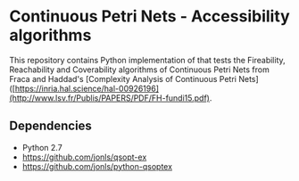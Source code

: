 Continuous Petri Nets - Accessibility algorithms
=======

This repository contains Python implementation of that tests the Fireability, Reachability and Coverability algorithms of Continuous Petri Nets from Fraca and Haddad's [Complexity Analysis of Continuous Petri Nets]([https://inria.hal.science/hal-00926196](http://www.lsv.fr/Publis/PAPERS/PDF/FH-fundi15.pdf).


Dependencies
------------

 - Python 2.7
 - https://github.com/jonls/qsopt-ex
 - https://github.com/jonls/python-qsoptex

